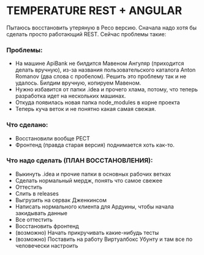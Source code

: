 # TEMPERATURE REST + ANGULAR

Пытаюсь восстановить утеряную в Ресо версию. Сначала надо хотя бы сделать просто работающий REST. Сейчас проблемы такие:
 
 ### Проблемы:

* На машине ApiBank не билдится Мавеном Ангуляр (приходится делать вручную), из-за названия пользовательского каталога Anton Romanov (два слова с пробелом). Решить это проблему так и не удалось. Билдим вручную, копируем Мавеном.
* Нужно избавится от папки .idea и прочего хлама, потому, что теперь разработка идет на нескольких машинах.
* Откуда появилась новая папка node_modules в корне проекта
* Теперь куча веток и не понятно какая самая свежая.
 
### Что сделано:

* Восстановили вообще РЕСТ
* Фронтенд (правда старая версия) поднимается хоть как-то.


### Что надо сделать (ПЛАН ВОССТАНОВЛЕНИЯ):

* Выкинуть .idea и прочие папки в основных рабочих ветках
* Сделать нормальный мердж, понять что самое свежее
* Оттестить
* Слить в releases
* Выгрузить на сервак Дженкинсом
* Написать нормального клиента для Ардуины, чтобы начала закидывать данные
* Все оттестить
* Восстановить фронтенд
* (возможно) Начать прикручивать какие-нибудь тесты
* (возможно) Поставить на работу Виртуалбокс Убунту и там все по человечески настроить
